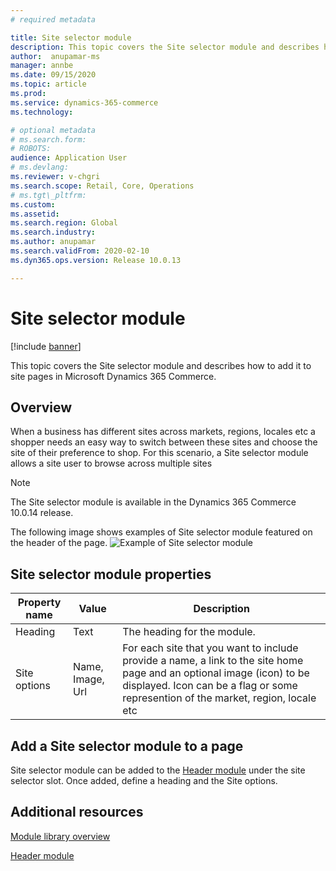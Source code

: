 ```yaml
---
# required metadata

title: Site selector module
description: This topic covers the Site selector module and describes how to add it to site pages in Microsoft Dynamics 365 Commerce.
author:  anupamar-ms
manager: annbe
ms.date: 09/15/2020
ms.topic: article
ms.prod:
ms.service: dynamics-365-commerce
ms.technology:

# optional metadata
# ms.search.form:
# ROBOTS:
audience: Application User
# ms.devlang:
ms.reviewer: v-chgri
ms.search.scope: Retail, Core, Operations
# ms.tgt\_pltfrm:
ms.custom:
ms.assetid:
ms.search.region: Global
ms.search.industry:
ms.author: anupamar
ms.search.validFrom: 2020-02-10
ms.dyn365.ops.version: Release 10.0.13

---
```


# Site selector module

[!include [banner](includes/banner.md)]

This topic covers the Site selector module and describes how to add it to site pages in Microsoft Dynamics 365 Commerce.

## Overview
When a business has different sites across markets, regions, locales etc a shopper needs an easy way to switch between these sites and choose the site of their preference to shop. For this scenario, a Site selector module allows a site user to browse across multiple sites

> [!NOTE]
> The Site selector module is available in the Dynamics 365 Commerce 10.0.14 release.

The following image shows examples of Site selector module featured on the header of the page.
![Example of Site selector module](./media/tbd.PNG)

## Site selector module properties

| Property name             | Value                 | Description |
|---------------------------|-----------------------|-------------|
| Heading | Text | The heading for the module. |
| Site options | Name, Image, Url | For each site that you want to include provide a name, a link to the site home page and an optional image (icon) to be displayed. Icon can be a flag or some represention of the market, region, locale etc|

## Add a Site selector module to a page
Site selector module can be added to the [Header module](author-header-module.md) under the site selector slot. Once added, define a heading and the Site options. 


## Additional resources

[Module library overview](starter-kit-overview.md)

[Header module](author-header-module.md)

